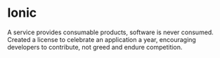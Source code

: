 # Ionic

A service provides consumable products, software is never consumed. Created a license to celebrate an application a year, encouraging developers to contribute, not greed and endure competition.
